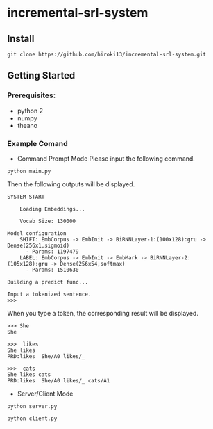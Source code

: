 # incremental-srl-system

## Install
```
git clone https://github.com/hiroki13/incremental-srl-system.git
```

## Getting Started
### Prerequisites:
* python 2
* numpy
* theano

### Example Comand
- Command Prompt Mode
Please input the following command.
```
python main.py
```

Then the following outputs will be displayed.
```
SYSTEM START

	Loading Embeddings...

	Vocab Size: 130000

Model configuration
	SHIFT: EmbCorpus -> EmbInit -> BiRNNLayer-1:(100x128):gru -> Dense(256x1,sigmoid)
	  - Params: 1197479
	LABEL: EmbCorpus -> EmbInit -> EmbMark -> BiRNNLayer-2:(105x128):gru -> Dense(256x54,softmax)
	  - Params: 1510630

Building a predict func...

Input a tokenized sentence.
>>>  
```

When you type a token, the corresponding result will be displayed.
```
>>> She
She

>>>  likes
She likes
PRD:likes  She/A0 likes/_

>>>  cats
She likes cats
PRD:likes  She/A0 likes/_ cats/A1
```

- Server/Client Mode
```
python server.py
```

```
python client.py
```
